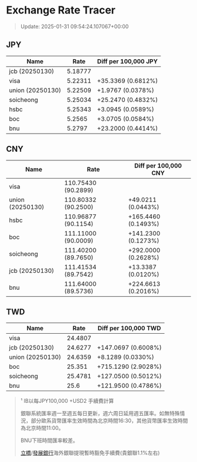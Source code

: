 # Exchange Rate Tracer

> Update: 2025-01-31 09:54:24.107067+00:00

## JPY

| Name             |    Rate | Diff per 100,000 JPY   |
|------------------|---------|------------------------|
| jcb (20250130)   | 5.18777 |                        |
| visa             | 5.22311 | +35.3369 (0.6812%)     |
| union (20250130) | 5.22509 | +1.9767 (0.0378%)      |
| soicheong        | 5.25034 | +25.2470 (0.4832%)     |
| hsbc             | 5.25343 | +3.0945 (0.0589%)      |
| boc              | 5.2565  | +3.0705 (0.0584%)      |
| bnu              | 5.2797  | +23.2000 (0.4414%)     |

## CNY

| Name             | Rate                | Diff per 100,000 CNY   |
|------------------|---------------------|------------------------|
| visa             | 110.75430	(90.2899) |                        |
| union (20250130) | 110.80332	(90.2500) | +49.0211 (0.0443%)     |
| hsbc             | 110.96877	(90.1154) | +165.4460 (0.1493%)    |
| boc              | 111.11000	(90.0009) | +141.2300 (0.1273%)    |
| soicheong        | 111.40200	(89.7650) | +292.0000 (0.2628%)    |
| jcb (20250130)   | 111.41534	(89.7542) | +13.3387 (0.0120%)     |
| bnu              | 111.64000	(89.5736) | +224.6613 (0.2016%)    |

## TWD

| Name             |    Rate | Diff per 100,000 TWD   |
|------------------|---------|------------------------|
| visa             | 24.4807 |                        |
| jcb (20250130)   | 24.6277 | +147.0697 (0.6008%)    |
| union (20250130) | 24.6359 | +8.1289 (0.0330%)      |
| boc              | 25.351  | +715.1290 (2.9028%)    |
| soicheong        | 25.4781 | +127.0500 (0.5012%)    |
| bnu              | 25.6    | +121.9500 (0.4786%)    |


> ¹ IB以每JPY100,000 +USD2 手續費計算
>
> 銀聯系統匯率週一至週五每日更新，週六周日延用週五匯率。如無特殊情況，部分歐系貨幣匯率生效時間為北京時間16:30，其他貨幣匯率生效時間為北京時間11:00。
>
> BNU下班時間匯率較差。
>
> [立橋](https://www.wlbank.com.mo/uploads/ueditor/file/20181211/1544536513900230.pdf)/[發展銀行](https://www.mdb.com.mo/Service_Charges_20230728.pdf)海外銀聯提現暫時豁免手續費(貴銀聯1.1%左右)

